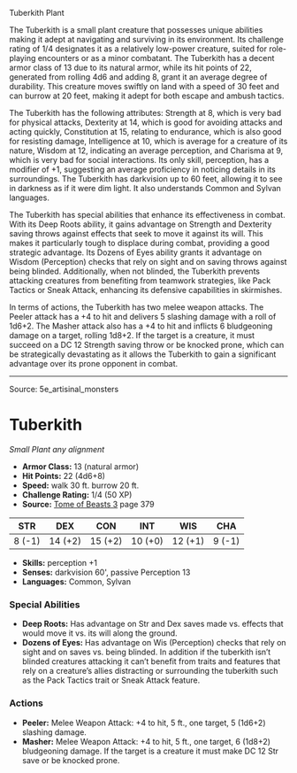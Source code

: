 <MonsterName/>Tuberkith</MonsterName>
<CreatureType/>Plant</CreatureType>

<summary>The Tuberkith is a small plant creature that possesses unique abilities making it adept at navigating and surviving in its environment. Its challenge rating of 1/4 designates it as a relatively low-power creature, suited for role-playing encounters or as a minor combatant. The Tuberkith has a decent armor class of 13 due to its natural armor, while its hit points of 22, generated from rolling 4d6 and adding 8, grant it an average degree of durability. This creature moves swiftly on land with a speed of 30 feet and can burrow at 20 feet, making it adept for both escape and ambush tactics. </summary>

<detail>

The Tuberkith has the following attributes: Strength at 8, which is very bad for physical attacks, Dexterity at 14, which is good for avoiding attacks and acting quickly, Constitution at 15, relating to endurance, which is also good for resisting damage, Intelligence at 10, which is average for a creature of its nature, Wisdom at 12, indicating an average perception, and Charisma at 9, which is very bad for social interactions. Its only skill, perception, has a modifier of +1, suggesting an average proficiency in noticing details in its surroundings. The Tuberkith has darkvision up to 60 feet, allowing it to see in darkness as if it were dim light. It also understands Common and Sylvan languages. 

The Tuberkith has special abilities that enhance its effectiveness in combat. With its Deep Roots ability, it gains advantage on Strength and Dexterity saving throws against effects that seek to move it against its will. This makes it particularly tough to displace during combat, providing a good strategic advantage. Its Dozens of Eyes ability grants it advantage on Wisdom (Perception) checks that rely on sight and on saving throws against being blinded. Additionally, when not blinded, the Tuberkith prevents attacking creatures from benefiting from teamwork strategies, like Pack Tactics or Sneak Attack, enhancing its defensive capabilities in skirmishes.

In terms of actions, the Tuberkith has two melee weapon attacks. The Peeler attack has a +4 to hit and delivers 5 slashing damage with a roll of 1d6+2. The Masher attack also has a +4 to hit and inflicts 6 bludgeoning damage on a target, rolling 1d8+2. If the target is a creature, it must succeed on a DC 12 Strength saving throw or be knocked prone, which can be strategically devastating as it allows the Tuberkith to gain a significant advantage over its prone opponent in combat.</detail>



---

Source: 5e_artisinal_monsters

# Tuberkith

*Small* *Plant* *any alignment*

- **Armor Class:** 13 (natural armor)
- **Hit Points:** 22 (4d6+8)
- **Speed:** walk 30 ft. burrow 20 ft.
- **Challenge Rating:** 1/4 (50 XP)
- **Source:** [Tome of Beasts 3](https://koboldpress.com/kpstore/product/tome-of-beasts-3-for-5th-edition/) page 379

| STR | DEX | CON | INT | WIS | CHA |
| --- | --- | --- | --- | --- | --- |
| 8 (-1) | 14 (+2) | 15 (+2) | 10 (+0) | 12 (+1) | 9 (-1) |

- **Skills:** perception +1
- **Senses:** darkvision 60', passive Perception 13
- **Languages:** Common, Sylvan

### Special Abilities

- **Deep Roots:** Has advantage on Str and Dex saves made vs. effects that would move it vs. its will along the ground.
- **Dozens of Eyes:** Has advantage on Wis (Perception) checks that rely on sight and on saves vs. being blinded. In addition if the tuberkith isn’t blinded creatures attacking it can’t benefit from traits and features that rely on a creature’s allies distracting or surrounding the tuberkith such as the Pack Tactics trait or Sneak Attack feature.

### Actions

- **Peeler:** Melee Weapon Attack: +4 to hit, 5 ft., one target, 5 (1d6+2) slashing damage.
- **Masher:** Melee Weapon Attack: +4 to hit, 5 ft., one target, 6 (1d8+2) bludgeoning damage. If the target is a creature it must make DC 12 Str save or be knocked prone.




